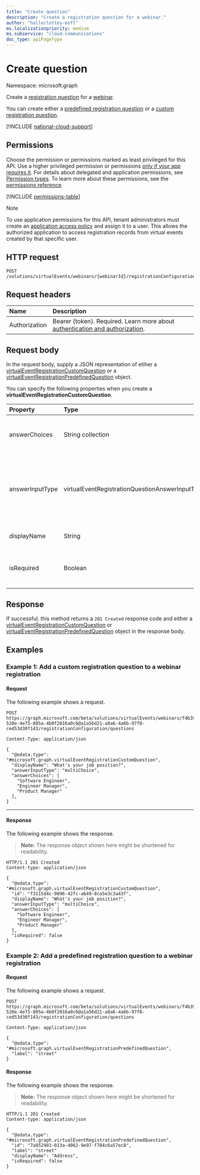 ```yaml
---
title: "Create question"
description: "Create a registration question for a webinar."
author: "halleclottey-msft"
ms.localizationpriority: medium
ms.subservice: "cloud-communications"
doc_type: apiPageType
---
```


# Create question
Namespace: microsoft.graph

Create a [registration question](../resources/virtualeventregistrationquestionbase.md) for a [webinar](../resources/virtualeventwebinar.md).

You can create either a [predefined registration question](../resources/virtualeventregistrationpredefinedquestion.md) or a [custom registration question](../resources/virtualeventregistrationcustomquestion.md).

[!INCLUDE [national-cloud-support](../../includes/global-only.md)]

## Permissions

Choose the permission or permissions marked as least privileged for this API. Use a higher privileged permission or permissions [only if your app requires it](/graph/permissions-overview#best-practices-for-using-microsoft-graph-permissions). For details about delegated and application permissions, see [Permission types](/graph/permissions-overview#permission-types). To learn more about these permissions, see the [permissions reference](/graph/permissions-reference).

<!-- { "blockType": "permissions", "name": "virtualeventregistration_post_question" } -->
[!INCLUDE [permissions-table](../includes/permissions/virtualeventregistrationconfiguration-post-questions-permissions.md)]

> [!NOTE]
>
> To use application permissions for this API, tenant administrators must create an [application access policy](/graph/cloud-communication-online-meeting-application-access-policy) and assign it to a user. This allows the authorized application to access registration records from virtual events created by that specific user.

## HTTP request

<!-- {
  "blockType": "ignored"
}
-->
``` http
POST /solutions/virtualEvents/webinars/{webinarId}/registrationConfiguration/questions
```

## Request headers

|Name|Description|
|:---|:---|
|Authorization|Bearer {token}. Required. Learn more about [authentication and authorization](/graph/auth/auth-concepts).|

## Request body

In the request body, supply a JSON representation of etiher a [virtualEventRegistrationCustomQuestion](../resources/virtualeventregistrationcustomquestion.md) or a [virtualEventRegistrationPredefinedQuestion](../resources/virtualEventRegistrationPredefinedQuestion.md) object.

You can specify the following properties when you create a **virtualEventRegistrationCustomQuestion**.

|Property|Type|Description|
|:---|:---|:---|
|answerChoices|String collection|Answer choices when **answerInputType** is `singleChoice` or `multiChoice`. |
|answerInputType|virtualEventRegistrationQuestionAnswerInputType|Input type of the registration question answer. The supported values are `text`, `multilineText`, `singleChoice`, `multiChoice`, and `boolean`.|
|displayName|String|Display name of the registration question.|
|isRequired|Boolean| Indicates whether an answer to the question is required. Default value is `false`.|

## Response

If successful, this method returns a `201 Created` response code and either a [virtualEventRegistrationCustomQuestion](../resources/virtualeventregistrationcustomquestion.md) or [virtualEventRegistrationPredefinedQuestion](../resources/virtualEventRegistrationPredefinedQuestion.md) object in the response body.

## Examples

### Example 1: Add a custom registration question to a webinar registration

#### Request
The following example shows a request.
<!-- {
  "blockType": "request",
  "name": "post_custom_question_virtualeventregistration"
}
-->
``` http
POST https://graph.microsoft.com/beta/solutions/virtualEvents/webinars/f4b39f1c-520e-4e75-805a-4b0f2016a0c6@a1a56d21-a8a6-4a6b-97f8-ced53d30f143/registrationConfiguration/questions
```

``` http
Content-Type: application/json

{
  "@odata.type": "#microsoft.graph.virtualEventRegistrationCustomQuestion",
  "displayName": "What's your job position?",
  "answerInputType": "multiChoice",
  "answerChoices": [
    "Software Engineer",
    "Engineer Manager",
    "Product Manager"
  ],
}
```

---

#### Response
The following example shows the response.
>**Note:** The response object shown here might be shortened for readability.
<!-- {
  "blockType": "response",
  "truncated": true,
  "@odata.type": "microsoft.graph.virtualEventRegistrationCustomQuestion"
}
-->
```http
HTTP/1.1 201 Created
Content-type: application/json

{
  "@odata.type": "#microsoft.graph.virtualEventRegistrationCustomQuestion",
  "id": "f3115d4c-9896-42fc-a649-8ca5e3c3a43f",
  "displayName": "What's your job position?",
  "answerInputType": "multiChoice",
  "answerChoices": [
    "Software Engineer",
    "Engineer Manager",
    "Product Manager"
  ],
  "isRequired": false
}
```

### Example 2: Add a predefined registration question to a webinar registration

#### Request
The following example shows a request.
<!-- {
  "blockType": "request",
  "name": "post_predefined_question_virtualeventregistration"
}
-->
``` http
POST https://graph.microsoft.com/beta/solutions/virtualEvents/webinars/f4b39f1c-520e-4e75-805a-4b0f2016a0c6@a1a56d21-a8a6-4a6b-97f8-ced53d30f143/registrationConfiguration/questions
```

``` http
Content-Type: application/json

{
  "@odata.type": "#microsoft.graph.virtualEventRegistrationPredefinedQuestion",
  "label": "street"
}
```


#### Response
The following example shows the response.
>**Note:** The response object shown here might be shortened for readability.
<!-- {
  "blockType": "response",
  "truncated": true,
  "@odata.type": "microsoft.graph.virtualEventRegistrationPredefinedQuestion"
}
-->
```http
HTTP/1.1 201 Created
Content-type: application/json

{
  "@odata.type": "#microsoft.graph.virtualEventRegistrationPredefinedQuestion",
  "id": "7a852983-013a-4062-9e97-f784c6a57ec8",
  "label": "street"
  "displayName": "Address",
  "isRequired": false
}
```

